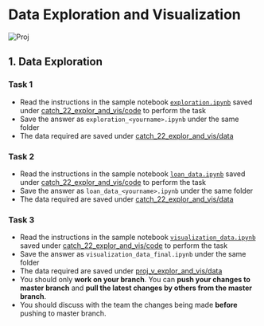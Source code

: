 # Data Exploration and Visualization
![Proj](https://img.shields.io/badge/proj-wip-yellowgreen.svg)

## 1. Data Exploration
### Task 1
- Read the instructions in the sample notebook [`exploration.ipynb`](./code/exploration.ipynb) saved under [catch_22_explor_and_vis/code](./code) to perform the task
- Save the answer as `exploration_<yourname>.ipynb` under the same folder
- The data required are saved under [catch_22_explor_and_vis/data](./data)

### Task 2
- Read the instructions in the sample notebook [`loan_data.ipynb`](./code/loan_data.ipynb) saved under [catch_22_explor_and_vis/code](./code) to perform the task
- Save the answer as `loan_data_<yourname>.ipynb` under the same folder
- The data required are saved under [catch_22_explor_and_vis/data](./data)

### Task 3
- Read the instructions in the sample notebook [`visualization_data.ipynb`](./code/visualization_data.ipynb) saved under [catch_22_explor_and_vis/code](./code) to perform the task
- Save the answer as `visualization_data_final.ipynb` under the same folder
- The data required are saved under [proj_v_explor_and_vis/data](./data)
- You should only **work on your branch**. You can **push your changes to master branch** and **pull the latest changes by others from the master branch**.
- You should discuss with the team the changes being made **before** pushing to master branch.
